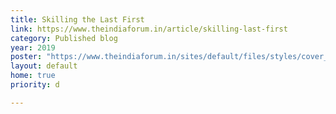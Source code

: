 ```yaml
---
title: Skilling the Last First  
link: https://www.theindiaforum.in/article/skilling-last-first
category: Published blog
year: 2019
poster: "https://www.theindiaforum.in/sites/default/files/styles/cover_story/public/field/image/2022/06/21/dsc07808-1575621368-1575621368.jpg"
layout: default
home: true
priority: d

---
```

